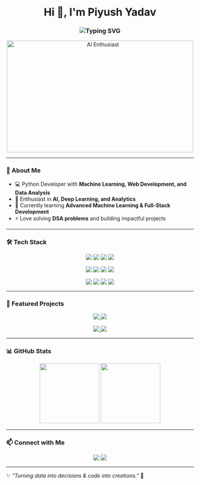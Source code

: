 <!-- Profile Header -->
<h1 align="center">Hi 👋, I'm Piyush Yadav</h1>
<h3 align="center">
  <img src="https://readme-typing-svg.herokuapp.com?font=Fira+Code&weight=600&size=22&pause=1000&color=36BCF7&center=true&vCenter=true&width=500&lines=Python+Developer;Machine+Learning+%26+AI+Enthusiast;Full+Stack+Developer;Data+Science+Explorer;Problem+Solver+%7C+DSA+Lover" alt="Typing SVG" />
</h3>

<!-- Banner / GIF -->
<p align="center">
  <img src="https://media.giphy.com/media/qgQUggAC3Pfv687qPC/giphy.gif" width="500" height="300" alt="AI Enthusiast">
</p>

---

### 🚀 About Me
- 💻 Python Developer with **Machine Learning, Web Development, and Data Analysis**  
- 🤖 Enthusiast in **AI, Deep Learning, and Analytics**  
- 🌱 Currently learning **Advanced Machine Learning & Full-Stack Development**  
- ⚡ Love solving **DSA problems** and building impactful projects  

---

### 🛠️ Tech Stack
<p align="center">
  <!-- Programming -->
  <img src="https://img.shields.io/badge/Python-3670A0?style=for-the-badge&logo=python&logoColor=ffdd54"/>
  <img src="https://img.shields.io/badge/JavaScript-F7DF1E?style=for-the-badge&logo=javascript&logoColor=black"/>
  <img src="https://img.shields.io/badge/HTML5-E34F26?style=for-the-badge&logo=html5&logoColor=white"/>
  <img src="https://img.shields.io/badge/CSS3-1572B6?style=for-the-badge&logo=css3&logoColor=white"/>
</p>

<p align="center">
  <!-- Frameworks -->
  <img src="https://img.shields.io/badge/Django-092E20?style=for-the-badge&logo=django&logoColor=white"/>
  <img src="https://img.shields.io/badge/Django%20REST-ff1709?style=for-the-badge&logo=django&logoColor=white"/>
  <img src="https://img.shields.io/badge/TensorFlow-FF6F00?style=for-the-badge&logo=tensorflow&logoColor=white"/>
  <img src="https://img.shields.io/badge/Scikit--Learn-F7931E?style=for-the-badge&logo=scikit-learn&logoColor=white"/>
</p>

<p align="center">
  <!-- Libraries -->
  <img src="https://img.shields.io/badge/Numpy-013243?style=for-the-badge&logo=numpy&logoColor=white"/>
  <img src="https://img.shields.io/badge/Pandas-150458?style=for-the-badge&logo=pandas&logoColor=white"/>
  <img src="https://img.shields.io/badge/Matplotlib-11557c?style=for-the-badge&logo=plotly&logoColor=white"/>
  <img src="https://img.shields.io/badge/Seaborn-009688?style=for-the-badge&logo=seaborn&logoColor=white"/>
</p>

---

### 🌟 Featured Projects
<p align="center">
  <a href="https://github.com/PiyushYadav15/AgriKart">
    <img src="https://github-readme-stats.vercel.app/api/pin/?username=PiyushYadav15&repo=AgriKart&theme=radical" />
  </a>
  <a href="https://github.com/PiyushYadav15/Travel Easy">
    <img src="https://github-readme-stats.vercel.app/api/pin/?username=PiyushYadav15&repo=Travel Easy&theme=radical" />
  </a>
</p>

<p align="center">
  <a href="https://github.com/PiyushYadav15/Student-Planner">
    <img src="https://github-readme-stats.vercel.app/api/pin/?username=PiyushYadav15&repo=Student-Planner&theme=radical" />
  </a>
  <a href="https://github.com/YOUR_USERNAME/Shoe-Selling-Platform">
    <img src="https://github-readme-stats.vercel.app/api/pin/?username=YOUR_USERNAME&repo=Shoe-Selling-Platform&theme=radical" />
  </a>
</p>

---

### 📊 GitHub Stats
<p align="center">
  <img src="https://github-readme-stats.vercel.app/api?username=PiyushYadav15&show_icons=true&theme=radical" height="160"/>
  <img src="https://github-readme-streak-stats.herokuapp.com/?user=Piyush&theme=radical" height="160"/>
</p>

---

### 📫 Connect with Me
<p align="center">
  <a href="piyushyadav2915@gmail.com"><img src="https://img.shields.io/badge/Email-D14836?style=for-the-badge&logo=gmail&logoColor=white"></a>
  <a href="www.linkedin.com/in/piyush-yadav1529"><img src="https://img.shields.io/badge/LinkedIn-0077b5?style=for-the-badge&logo=linkedin&logoColor=white"></a>
</p>

---

✨ *“Turning data into decisions & code into creations.”* 🚀
